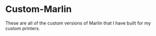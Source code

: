 # Custom-Marlin

These are all of the custom versions of Marlin that I have built for my custom printers.
